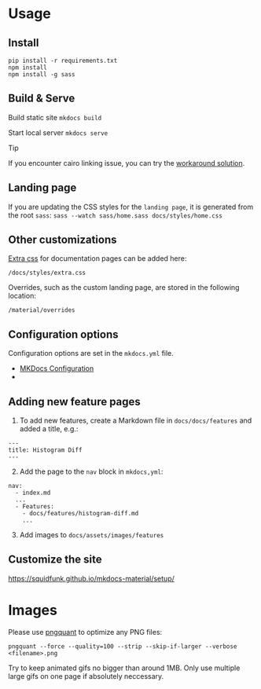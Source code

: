 # Usage

## Install
```
pip install -r requirements.txt
npm install 
npm install -g sass
```

## Build & Serve

Build static site
`mkdocs build`

Start local server 
`mkdocs serve`

> [!TIP]
> If you encounter cairo linking issue, you can try the [workaround solution](https://github.com/Kozea/cairocffi/issues/28#issuecomment-1173455046).


## Landing page
If you are updating the CSS styles for the `landing page`, it is generated from the root `sass`:
`sass --watch sass/home.sass docs/styles/home.css`

## Other customizations

[Extra css](https://www.mkdocs.org/user-guide/customizing-your-theme/) for documentation pages can be added here:

```
/docs/styles/extra.css
```

Overrides, such as the custom landing page, are stored in the following location:

```
/material/overrides

```

## Configuration options
Configuration options are set in the `mkdocs.yml` file. 
- [MKDocs Configuration](https://www.mkdocs.org/user-guide/configuration/)
- 

## Adding new feature pages
1. To add new features, create a Markdown file in `docs/docs/features` and added a title, e.g.:

```
---
title: Histogram Diff
---
```

2. Add the page to the `nav` block in `mkdocs,yml`:

```
nav:
  - index.md
  ...
  - Features:
    - docs/features/histogram-diff.md
    ...
```

3. Add images to `docs/assets/images/features`


## Customize the site
https://squidfunk.github.io/mkdocs-material/setup/


# Images

Please use [pngquant](https://pngquant.org/) to optimize any PNG files:

```
pngquant --force --quality=100 --strip --skip-if-larger --verbose <filename>.png
```

Try to keep animated gifs no bigger than around 1MB. Only use multiple large gifs on one page if absolutely neccessary. 




